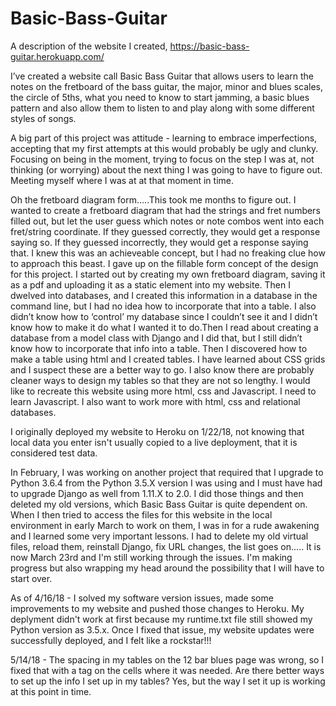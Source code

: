# Basic-Bass-Guitar
A description of the website I created, https://basic-bass-guitar.herokuapp.com/

I’ve created a website call Basic Bass Guitar that allows users to learn the notes on the fretboard of the bass guitar, the major, 
minor and blues scales, the circle of 5ths, what you need to know to start jamming, a basic blues pattern and also allow them to 
listen to and play along with some different styles of songs.

A big part of this project was attitude - learning to embrace imperfections, accepting that my first attempts at this would probably be ugly and clunky. Focusing on being in the moment, trying to focus on the step I was at, not thinking (or worrying) about the next thing I was going to have to figure out. Meeting myself where I was at at that moment in time.

Oh the fretboard diagram form…..This took me months to figure out. I wanted to create a fretboard diagram that had the strings and fret numbers filled out, but let the user guess which notes or note combos went into each fret/string coordinate. If they guessed correctly, they would get a response saying so. If they guessed incorrectly, they would get a response saying that. I knew this was an achieveable concept, but I had no freaking clue how to approach this beast. I gave up on the fillable form concept of the design for this project. I started out by creating my own fretboard diagram, saving it as a pdf and uploading it as a static element into my website. Then I dwelved into databases, and I created this information in a database in the command line, but I had no idea how to incorporate that into a table. I also didn’t know how to ‘control’ my database since I couldn’t see it and I didn’t know how to make it do what I wanted it to do.Then I read about creating a database from a model class with Django and I did that, but I still didn’t know how to incorporate that info into a table. Then I discovered how to make a table using html and I created tables. I have learned about CSS grids and I suspect these are a better way to go. I also know there are probably cleaner ways to design my tables so that they are not so lengthy. I would like to recreate this website using more html, css and Javascript. I need to learn Javascript. I also want to work more with html, css and relational databases.   
      
I originally deployed my website to Heroku on 1/22/18, not knowing that local data you enter isn't usually copied to a live deployment, that it is considered test data. 

In February, I was working on another project that required that I upgrade to Python 3.6.4 from the Python 3.5.X version I was using and I must have had to upgrade Django as well from 1.11.X to 2.0. I did those things and then deleted my old versions, which Basic Bass Guitar is quite dependent on. When I then tried to access the files for this website in the local environment in early March to work on them, I was in for a rude awakening and I learned some very important lessons. I had to delete my old virtual files, reload them, reinstall Django, fix URL changes, the list goes on..... It is now March 23rd and I'm still working through the issues. I'm making progress but also wrapping my head around the possibility that I will have to start over. 

As of 4/16/18 - I solved my software version issues, made some improvements to my website and pushed those changes to Heroku. My deplyment didn't work at first because my runtime.txt file still showed my Python version as 3.5.x. Once I fixed that issue, my website updates were successfully deployed, and I felt like a rockstar!!!

5/14/18 - The spacing in my tables on the 12 bar blues page was wrong, so I fixed that with a <nobr></nobr> tag on the cells where it was needed. Are there better ways to set up the info I set up in my tables? Yes, but the way I set it up is working at this point in time.







